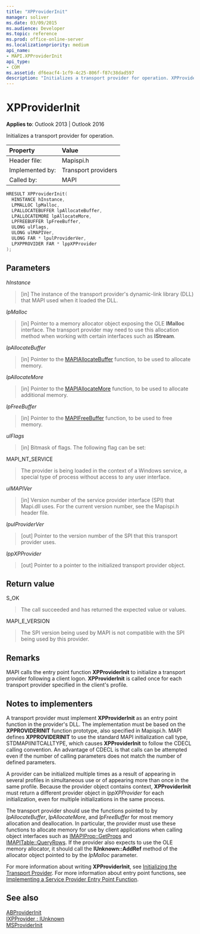 ```yaml
---
title: "XPProviderInit" 
manager: soliver
ms.date: 03/09/2015
ms.audience: Developer
ms.topic: reference
ms.prod: office-online-server
ms.localizationpriority: medium
api_name:
- MAPI.XPProviderInit
api_type:
- COM
ms.assetid: df6eacf4-1cf9-4c25-806f-f87c38dad597
description: "Initializes a transport provider for operation. XPProviderInit is called once for each transport provider specified in the client's profile."
---
```


# XPProviderInit

**Applies to**: Outlook 2013 | Outlook 2016
  
Initializes a transport provider for operation.
  
|Property |Value |
|:-----|:-----|
|Header file:  <br/> |Mapispi.h  <br/> |
|Implemented by:  <br/> |Transport providers  <br/> |
|Called by:  <br/> |MAPI  <br/> |

```cpp
HRESULT XPProviderInit(
  HINSTANCE hInstance,
  LPMALLOC lpMalloc,
  LPALLOCATEBUFFER lpAllocateBuffer,
  LPALLOCATEMORE lpAllocateMore,
  LPFREEBUFFER lpFreeBuffer,
  ULONG ulFlags,
  ULONG ulMAPIVer,
  ULONG FAR * lpulProviderVer,
  LPXPPROVIDER FAR * lppXPProvider
);
```

## Parameters

 _hInstance_
  
> [in] The instance of the transport provider's dynamic-link library (DLL) that MAPI used when it loaded the DLL.

 _lpMalloc_
  
> [in] Pointer to a memory allocator object exposing the OLE **IMalloc** interface. The transport provider may need to use this allocation method when working with certain interfaces such as **IStream**.

 _lpAllocateBuffer_
  
> [in] Pointer to the [MAPIAllocateBuffer](mapiallocatebuffer.md) function, to be used to allocate memory.

 _lpAllocateMore_
  
> [in] Pointer to the [MAPIAllocateMore](mapiallocatemore.md) function, to be used to allocate additional memory.

 _lpFreeBuffer_
  
> [in] Pointer to the [MAPIFreeBuffer](mapifreebuffer.md) function, to be used to free memory.

 _ulFlags_
  
> [in] Bitmask of flags. The following flag can be set:

MAPI_NT_SERVICE
  
> The provider is being loaded in the context of a Windows service, a special type of process without access to any user interface.

 _ulMAPIVer_
  
> [in] Version number of the service provider interface (SPI) that Mapi.dll uses. For the current version number, see the Mapispi.h header file.

 _lpulProviderVer_
  
> [out] Pointer to the version number of the SPI that this transport provider uses.

 _lppXPProvider_
  
> [out] Pointer to a pointer to the initialized transport provider object.

## Return value

S_OK
  
> The call succeeded and has returned the expected value or values.

MAPI_E_VERSION
  
> The SPI version being used by MAPI is not compatible with the SPI being used by this provider.

## Remarks

MAPI calls the entry point function **XPProviderInit** to initialize a transport provider following a client logon. **XPProviderInit** is called once for each transport provider specified in the client's profile.
  
## Notes to implementers

A transport provider must implement **XPProviderInit** as an entry point function in the provider's DLL. The implementation must be based on the **XPPROVIDERINIT** function prototype, also specified in Mapispi.h. MAPI defines **XPPROVIDERINIT** to use the standard MAPI initialization call type, STDMAPIINITCALLTYPE, which causes **XPProviderInit** to follow the CDECL calling convention. An advantage of CDECL is that calls can be attempted even if the number of calling parameters does not match the number of defined parameters.
  
A provider can be initialized multiple times as a result of appearing in several profiles in simultaneous use or of appearing more than once in the same profile. Because the provider object contains context, **XPProviderInit** must return a different provider object in  _lppXPProvider_ for each initialization, even for multiple initializations in the same process.
  
The transport provider should use the functions pointed to by _lpAllocateBuffer_, _lpAllocateMore_, and  _lpFreeBuffer_ for most memory allocation and deallocation. In particular, the provider must use these functions to allocate memory for use by client applications when calling object interfaces such as [IMAPIProp::GetProps](imapiprop-getprops.md) and [IMAPITable::QueryRows](imapitable-queryrows.md). If the provider also expects to use the OLE memory allocator, it should call the **IUnknown::AddRef** method of the allocator object pointed to by the _lpMalloc_ parameter.
  
For more information about writing **XPProviderInit**, see [Initializing the Transport Provider](initializing-the-transport-provider.md). For more information about entry point functions, see [Implementing a Service Provider Entry Point Function](implementing-a-service-provider-entry-point-function.md).
  
## See also

[ABProviderInit](abproviderinit.md)  
[IXPProvider : IUnknown](ixpprovideriunknown.md)  
[MSProviderInit](msproviderinit.md)
